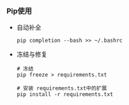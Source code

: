 ### Pip使用

- 自动补全

  ```shell
  pip completion --bash >> ~/.bashrc
  ```
  

- 冻结与修复

  ```shell
  # 冻结
  pip freeze > requirements.txt
  
  # 安装 requirements.txt中的扩展
  pip install -r requirements.txt
  ```

  